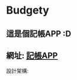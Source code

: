 # Budgety
這是個記帳APP :D
----------------------------------------------------------------
網址: [記帳APP](https://ngnl666.github.io/Budgety/)
----------------------------------------------------------------
設計架構:
